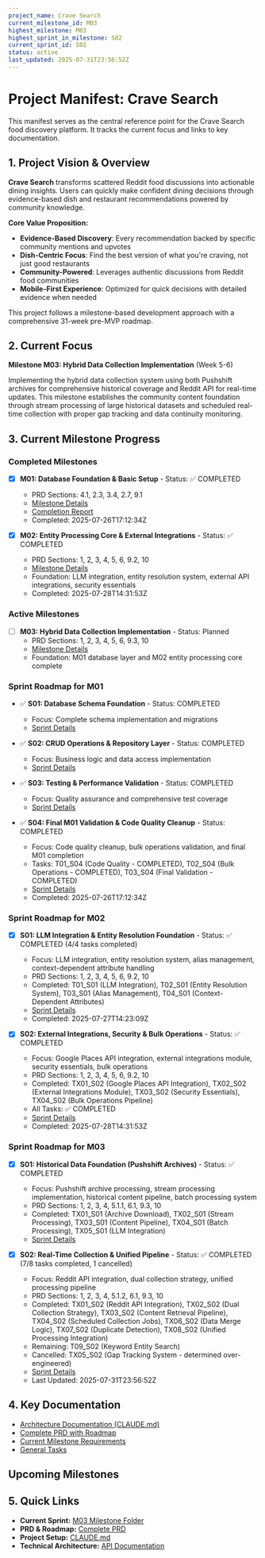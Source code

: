 ```yaml
---
project_name: Crave Search
current_milestone_id: M03
highest_milestone: M03
highest_sprint_in_milestone: S02
current_sprint_id: S02
status: active
last_updated: 2025-07-31T23:56:52Z
---
```


# Project Manifest: Crave Search

This manifest serves as the central reference point for the Crave Search food discovery platform. It tracks the current focus and links to key documentation.

## 1. Project Vision & Overview

**Crave Search** transforms scattered Reddit food discussions into actionable dining insights. Users can quickly make confident dining decisions through evidence-based dish and restaurant recommendations powered by community knowledge.

**Core Value Proposition:**

- **Evidence-Based Discovery**: Every recommendation backed by specific community mentions and upvotes
- **Dish-Centric Focus**: Find the best version of what you're craving, not just good restaurants
- **Community-Powered**: Leverages authentic discussions from Reddit food communities
- **Mobile-First Experience**: Optimized for quick decisions with detailed evidence when needed

This project follows a milestone-based development approach with a comprehensive 31-week pre-MVP roadmap.

## 2. Current Focus

**Milestone M03: Hybrid Data Collection Implementation** (Week 5-6)

Implementing the hybrid data collection system using both Pushshift archives for comprehensive historical coverage and Reddit API for real-time updates. This milestone establishes the community content foundation through stream processing of large historical datasets and scheduled real-time collection with proper gap tracking and data continuity monitoring.

## 3. Current Milestone Progress

### Completed Milestones

- [x] **M01: Database Foundation & Basic Setup** - Status: ✅ COMPLETED
  - PRD Sections: 4.1, 2.3, 3.4, 2.7, 9.1
  - [Milestone Details](./02_REQUIREMENTS/M01_Database_Foundation_Basic_Setup/M01_milestone_meta.md)
  - [Completion Report](./03_SPRINTS/S04_M01_Final_Validation_Cleanup/M01_COMPLETION_REPORT.md)
  - Completed: 2025-07-26T17:12:34Z

- [x] **M02: Entity Processing Core & External Integrations** - Status: ✅ COMPLETED
  - PRD Sections: 1, 2, 3, 4, 5, 6, 9.2, 10
  - [Milestone Details](./02_REQUIREMENTS/M02_Entity_Processing_Core_External_Integrations/M02_milestone_meta.md)
  - Foundation: LLM integration, entity resolution system, external API integrations, security essentials
  - Completed: 2025-07-28T14:31:53Z

### Active Milestones

- [ ] **M03: Hybrid Data Collection Implementation** - Status: Planned
  - PRD Sections: 1, 2, 3, 4, 5, 6, 9.3, 10
  - [Milestone Details](./02_REQUIREMENTS/M03_Hybrid_Data_Collection_Implementation/M03_milestone_meta.md)
  - Foundation: M01 database layer and M02 entity processing core complete

### Sprint Roadmap for M01

- ✅ **S01: Database Schema Foundation** - Status: COMPLETED
  - Focus: Complete schema implementation and migrations
  - [Sprint Details](./03_SPRINTS/M01_S01_Database_Schema_Foundation/M01_S01_sprint_meta.md)

- ✅ **S02: CRUD Operations & Repository Layer** - Status: COMPLETED
  - Focus: Business logic and data access implementation
  - [Sprint Details](./03_SPRINTS/M01_S02_CRUD_Operations_Repository_Layer/M01_S02_sprint_meta.md)

- ✅ **S03: Testing & Performance Validation** - Status: COMPLETED
  - Focus: Quality assurance and comprehensive test coverage
  - [Sprint Details](./03_SPRINTS/M01_S03_Testing_Performance_Validation/M01_S03_sprint_meta.md)

- ✅ **S04: Final M01 Validation & Code Quality Cleanup** - Status: COMPLETED
  - Focus: Code quality cleanup, bulk operations validation, and final M01 completion
  - Tasks: T01_S04 (Code Quality - COMPLETED), T02_S04 (Bulk Operations - COMPLETED), T03_S04 (Final Validation - COMPLETED)
  - [Sprint Details](./03_SPRINTS/M01_S04_Final_Validation_Cleanup/M01_S04_sprint_meta.md)
  - Completed: 2025-07-26T17:12:34Z

### Sprint Roadmap for M02

- [x] **S01: LLM Integration & Entity Resolution Foundation** - Status: ✅ COMPLETED (4/4 tasks completed)
  - Focus: LLM integration, entity resolution system, alias management, context-dependent attribute handling
  - PRD Sections: 1, 2, 3, 4, 5, 6, 9.2, 10
  - Completed: T01_S01 (LLM Integration), T02_S01 (Entity Resolution System), T03_S01 (Alias Management), T04_S01 (Context-Dependent Attributes)
  - [Sprint Details](./03_SPRINTS/M02_S01_LLM_Entity_Resolution_Foundation/M02_S01_sprint_meta.md)
  - Completed: 2025-07-27T14:23:09Z

- [x] **S02: External Integrations, Security & Bulk Operations** - Status: ✅ COMPLETED  
  - Focus: Google Places API integration, external integrations module, security essentials, bulk operations  
  - PRD Sections: 1, 2, 3, 4, 5, 6, 9.2, 10
  - Completed: TX01_S02 (Google Places API Integration), TX02_S02 (External Integrations Module), TX03_S02 (Security Essentials), TX04_S02 (Bulk Operations Pipeline)
  - All Tasks: ✅ COMPLETED
  - [Sprint Details](./03_SPRINTS/M02_S02_External_Integrations_Security/M02_S02_sprint_meta.md)
  - Completed: 2025-07-28T14:31:53Z

### Sprint Roadmap for M03

- [x] **S01: Historical Data Foundation (Pushshift Archives)** - Status: ✅ COMPLETED
  - Focus: Pushshift archive processing, stream processing implementation, historical content pipeline, batch processing system
  - PRD Sections: 1, 2, 3, 4, 5.1.1, 6.1, 9.3, 10
  - Completed: TX01_S01 (Archive Download), TX02_S01 (Stream Processing), TX03_S01 (Content Pipeline), TX04_S01 (Batch Processing), TX05_S01 (LLM Integration)
  - [Sprint Details](./03_SPRINTS/M03_S01_Historical_Data_Foundation/M03_S01_sprint_meta.md)

- [x] **S02: Real-Time Collection & Unified Pipeline** - Status: ✅ COMPLETED (7/8 tasks completed, 1 cancelled)
  - Focus: Reddit API integration, dual collection strategy, unified processing pipeline
  - PRD Sections: 1, 2, 3, 4, 5.1.2, 6.1, 9.3, 10
  - Completed: TX01_S02 (Reddit API Integration), TX02_S02 (Dual Collection Strategy), TX03_S02 (Content Retrieval Pipeline), TX04_S02 (Scheduled Collection Jobs), TX06_S02 (Data Merge Logic), TX07_S02 (Duplicate Detection), TX08_S02 (Unified Processing Integration)
  - Remaining: T09_S02 (Keyword Entity Search)
  - Cancelled: TX05_S02 (Gap Tracking System - determined over-engineered)
  - [Sprint Details](./03_SPRINTS/M03_S02_Real_Time_Collection_Unified_Pipeline/M03_S02_sprint_meta.md)
  - Last Updated: 2025-07-31T23:56:52Z

## 4. Key Documentation

- [Architecture Documentation (CLAUDE.md)](../CLAUDE.md)
- [Complete PRD with Roadmap](../../PRD.md)
- [Current Milestone Requirements](./02_REQUIREMENTS/M03_Hybrid_Data_Collection_Implementation/)
- [General Tasks](./04_GENERAL_TASKS/)

## Upcoming Milestones

## 5. Quick Links

- **Current Sprint:** [M03 Milestone Folder](./02_REQUIREMENTS/M03_Hybrid_Data_Collection_Implementation/)
- **PRD & Roadmap:** [Complete PRD](../../PRD.md)
- **Project Setup:** [CLAUDE.md](../CLAUDE.md)
- **Technical Architecture:** [API Documentation](../../apps/api/README.md)
